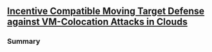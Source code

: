## [Incentive Compatible Moving Target Defense against VM-Colocation Attacks in Clouds](http://link.springer.com/chapter/10.1007%2F978-3-642-30436-1_32)

### Summary
